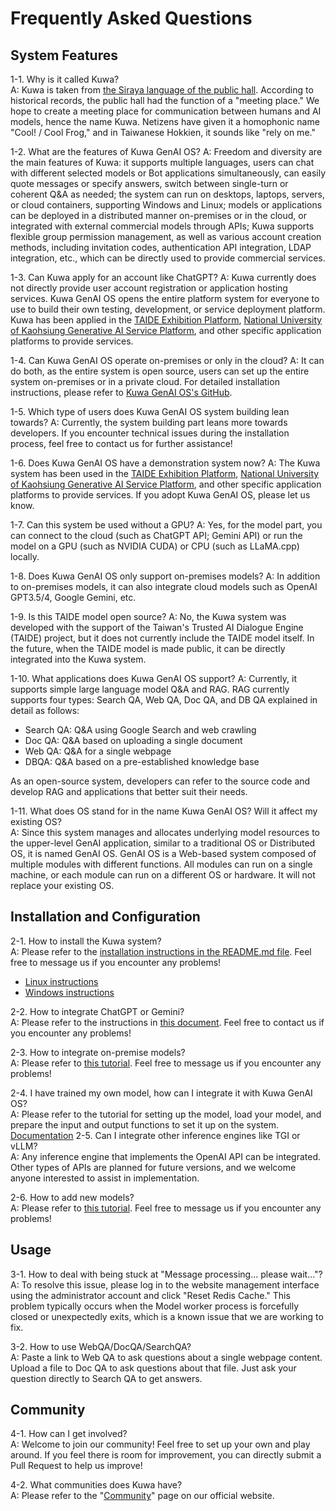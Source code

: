 # Frequently Asked Questions

## System Features

1-1. Why is it called Kuwa?  
A: Kuwa is taken from [the Siraya language of the public hall](https://en.wikipedia.org/wiki/Kong-k%C3%A0i). According to historical records, the public hall had the function of a "meeting place." We hope to create a meeting place for communication between humans and AI models, hence the name Kuwa. Netizens have given it a homophonic name "Cool! / Cool Frog," and in Taiwanese Hokkien, it sounds like "rely on me."

1-2. What are the features of Kuwa GenAI OS?
A: Freedom and diversity are the main features of Kuwa: it supports multiple languages, users can chat with different selected models or Bot applications simultaneously, can easily quote messages or specify answers, switch between single-turn or coherent Q&A as needed; the system can run on desktops, laptops, servers, or cloud containers, supporting Windows and Linux; models or applications can be deployed in a distributed manner on-premises or in the cloud, or integrated with external commercial models through APIs; Kuwa supports flexible group permission management, as well as various account creation methods, including invitation codes, authentication API integration, LDAP integration, etc., which can be directly used to provide commercial services.

1-3. Can Kuwa apply for an account like ChatGPT?
A: Kuwa currently does not directly provide user account registration or application hosting services. Kuwa GenAI OS opens the entire platform system for everyone to use to build their own testing, development, or service deployment platform. Kuwa has been applied in the [TAIDE Exhibition Platform](https://chat.td.nchc.org.tw/), [National University of Kaohsiung Generative AI Service Platform](https://chat.nuk.edu.tw/), and other specific application platforms to provide services.

1-4. Can Kuwa GenAI OS operate on-premises or only in the cloud?
A: It can do both, as the entire system is open source, users can set up the entire system on-premises or in a private cloud. For detailed installation instructions, please refer to [Kuwa GenAI OS's GitHub](https://github.com/kuwaai/kuwa-aios?#installation-guide).

1-5. Which type of users does Kuwa GenAI OS system building lean towards?
A: Currently, the system building part leans more towards developers. If you encounter technical issues during the installation process, feel free to contact us for further assistance!

1-6. Does Kuwa GenAI OS have a demonstration system now?
A: The Kuwa system has been used in the [TAIDE Exhibition Platform](https://chat.td.nchc.org.tw/), [National University of Kaohsiung Generative AI Service Platform](https://chat.nuk.edu.tw/), and other specific application platforms to provide services. If you adopt Kuwa GenAI OS, please let us know.

1-7. Can this system be used without a GPU?
A: Yes, for the model part, you can connect to the cloud (such as ChatGPT API; Gemini API) or run the model on a GPU (such as NVIDIA CUDA) or CPU (such as LLaMA.cpp) locally.

1-8. Does Kuwa GenAI OS only support on-premises models?
A: In addition to on-premises models, it can also integrate cloud models such as OpenAI GPT3.5/4, Google Gemini, etc.

1-9. Is this TAIDE model open source?
A: No, the Kuwa system was developed with the support of the Taiwan's Trusted AI Dialogue Engine (TAIDE) project, but it does not currently include the TAIDE model itself. In the future, when the TAIDE model is made public, it can be directly integrated into the Kuwa system.

1-10. What applications does Kuwa GenAI OS support?
A: Currently, it supports simple large language model Q&A and RAG. RAG currently supports four types: Search QA, Web QA, Doc QA, and DB QA explained in detail as follows:
- Search QA: Q&A using Google Search and web crawling
- Doc QA: Q&A based on uploading a single document
- Web QA: Q&A for a single webpage
- DBQA: Q&A based on a pre-established knowledge base

As an open-source system, developers can refer to the source code and develop RAG and applications that better suit their needs.

1-11. What does OS stand for in the name Kuwa GenAI OS? Will it affect my existing OS?  
A: Since this system manages and allocates underlying model resources to the upper-level GenAI application, similar to a traditional OS or Distributed OS, it is named GenAI OS. GenAI OS is a Web-based system composed of multiple modules with different functions. All modules can run on a single machine, or each module can run on a different OS or hardware. It will not replace your existing OS.

## Installation and Configuration

2-1. How to install the Kuwa system?  
A: Please refer to the [installation instructions in the README.md file](https://github.com/kuwaai/kuwa-aios/tree/main?tab=readme-ov-file#installation-guide). Feel free to message us if you encounter any problems!

- [Linux instructions](https://github.com/kuwaai/kuwa-aios?#installation-guide)
- [Windows instructions](https://github.com/kuwaai/kuwa-aios/blob/main/windows/README.md)

2-2. How to integrate ChatGPT or Gemini?  
A: Please refer to the instructions in [this document](https://github.com/kuwaai/kuwa-aios/tree/main/executor). Feel free to contact us if you encounter any problems!

2-3. How to integrate on-premise models?  
A: Please refer to [this tutorial](https://github.com/kuwaai/kuwa-aios/tree/main/executor). Feel free to message us if you encounter any problems!

2-4. I have trained my own model, how can I integrate it with Kuwa GenAI OS?  
A: Please refer to the tutorial for setting up the model, load your model, and prepare the input and output functions to set it up on the system. [Documentation](https://github.com/kuwaai/kuwa-aios/tree/main/executor)
2-5. Can I integrate other inference engines like TGI or vLLM?  
A: Any inference engine that implements the OpenAI API can be integrated. Other types of APIs are planned for future versions, and we welcome anyone interested to assist in implementation.

2-6. How to add new models?  
A: Please refer to [this tutorial](https://github.com/kuwaai/kuwa-aios/tree/main/executor). Feel free to message us if you encounter any problems!

## Usage
3-1. How to deal with being stuck at "Message processing... please wait..."?  
A: To resolve this issue, please log in to the website management interface using the administrator account and click "Reset Redis Cache." This problem typically occurs when the Model worker process is forcefully closed or unexpectedly exits, which is a known issue that we are working to fix.

3-2. How to use WebQA/DocQA/SearchQA?  
A: Paste a link to Web QA to ask questions about a single webpage content.
Upload a file to Doc QA to ask questions about that file.
Just ask your question directly to Search QA to get answers.

## Community
4-1. How can I get involved?  
A: Welcome to join our community!
Feel free to set up your own and play around. If you feel there is room for improvement, you can directly submit a Pull Request to help us improve!

4-2. What communities does Kuwa have?  
A: Please refer to the "[Community](./community.md)" page on our official website.
